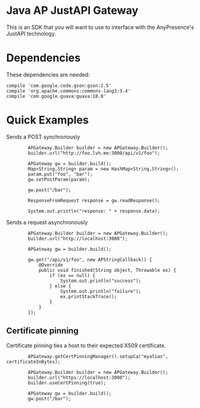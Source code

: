 Java AP JustAPI Gateway
===========

This is an SDK that you will want to use to interface with the AnyPresence's JustAPI technology. 

Dependencies
===========

These dependencies are needed:

```
compile 'com.google.code.gson:gson:2.5'
compile 'org.apache.commons:commons-lang3:3.4'
compile 'com.google.guava:guava:18.0'
```

Quick Examples
===========

Sends a POST synchronously
```{java}
        APGateway.Builder builder = new APGateway.Builder();
        builder.url("http://foo.lvh.me:3000/api/v1/foo");

        APGateway gw = builder.build();
        Map<String,String> param = new HashMap<String,String>();
        param.put("foo", "bar");
        gw.setPostParam(param);

        gw.post("/bar");

        ResponseFromRequest response = gw.readResponse();
        
        System.out.println("response: " + response.data);

```

Sends a request asynchronously

```{java}
        APGateway.Builder builder = new APGateway.Builder();
        builder.url("http://localhost:3000");
        
        APGateway gw = builder.build();
        
        gw.get("/api/v1/foo", new APStringCallback() {
            @Override
            public void finished(String object, Throwable ex) {
                if (ex == null) {
                    System.out.println("success");
                } else {                    
                    System.out.println("failure");
                    ex.printStackTrace();
                }
            }
        });
```

## Certificate pinning

Certificate pinning ties a host to their expected X509 certificate.

```{java}
        APGateway.getCertPinningManager().setupCa("myalias", certificateInBytes);
        
        APGateway.Builder builder = new APGateway.Builder();
        builder.url("https://localhost:3000");
        builder.useCertPinning(true);
        
        APGateway gw = builder.build();
        gw.post("/bar");
```

